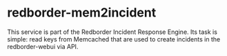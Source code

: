 # redborder-mem2incident
This service is part of the Redborder Incident Response Engine. Its task is simple: read keys from Memcached that are used to create incidents in the redborder-webui via API.
